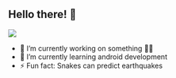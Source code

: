 ### <h2> Hello there! 👋 </h2>


<img src = "https://images.pexels.com/photos/633198/pexels-photo-633198.jpeg?auto=compress&cs=tinysrgb&dpr=2&h=650&w=940"/>


- 🔭 I’m currently working on something 🤷‍♂️
- 🌱 I’m currently learning android development
- ⚡ Fun fact: Snakes can predict earthquakes
